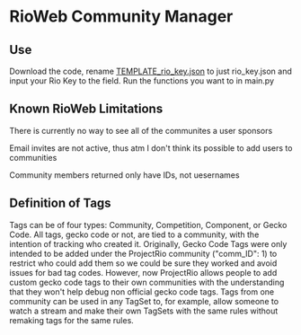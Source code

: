 # RioWeb Community Manager
## Use
Download the code, rename [TEMPLATE_rio_key.json](TEMPLATE_rio_key.json) to just rio_key.json and input your Rio Key to the field. Run the functions you want to in main.py

## Known RioWeb Limitations

There is currently no way to see all of the communites a user sponsors

Email invites are not active, thus atm I don't think its possible to add users to communities

Community members returned only have IDs, not uesernames

## Definition of Tags 
Tags can be of four types: Community, Competition, Component, or Gecko Code. All tags, gecko code or not, are tied to a community, with the intention of tracking who created it. Originally, Gecko Code Tags were only intended to be added under the ProjectRio community ("comm_ID": 1) to restrict who could add them so we could be sure they worked and avoid issues for bad tag codes. However, now ProjectRio allows people to add custom gecko code tags to their own communities with the understanding that they won't help debug non official gecko code tags. Tags from one community can be used in any TagSet to, for example, allow someone to watch a stream and make their own TagSets with the same rules without remaking tags for the same rules.